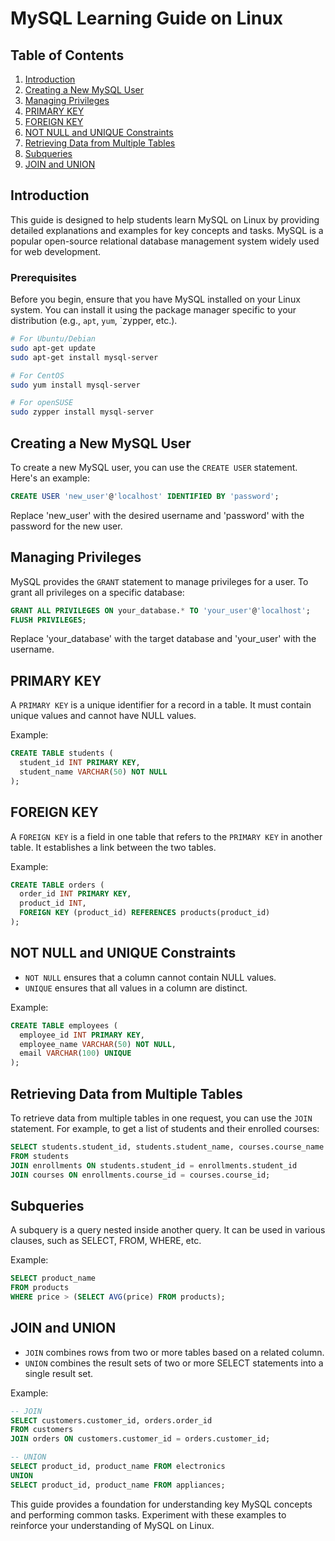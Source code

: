 # MySQL Learning Guide on Linux

## Table of Contents
1. [Introduction](#introduction)
2. [Creating a New MySQL User](#creating-a-new-mysql-user)
3. [Managing Privileges](#managing-privileges)
4. [PRIMARY KEY](#primary-key)
5. [FOREIGN KEY](#foreign-key)
6. [NOT NULL and UNIQUE Constraints](#not-null-and-unique-constraints)
7. [Retrieving Data from Multiple Tables](#retrieving-data-from-multiple-tables)
8. [Subqueries](#subqueries)
9. [JOIN and UNION](#join-and-union)

## Introduction
This guide is designed to help students learn MySQL on Linux by providing detailed explanations and examples for key concepts and tasks. MySQL is a popular open-source relational database management system widely used for web development.

### Prerequisites
Before you begin, ensure that you have MySQL installed on your Linux system. You can install it using the package manager specific to your distribution (e.g., `apt`, `yum`, `zypper, etc.).

```bash
# For Ubuntu/Debian
sudo apt-get update
sudo apt-get install mysql-server

# For CentOS
sudo yum install mysql-server

# For openSUSE
sudo zypper install mysql-server
```

## Creating a New MySQL User
To create a new MySQL user, you can use the `CREATE USER` statement. Here's an example:

```sql
CREATE USER 'new_user'@'localhost' IDENTIFIED BY 'password';
```

Replace 'new_user' with the desired username and 'password' with the password for the new user.

## Managing Privileges
MySQL provides the `GRANT` statement to manage privileges for a user. To grant all privileges on a specific database:

```sql
GRANT ALL PRIVILEGES ON your_database.* TO 'your_user'@'localhost';
FLUSH PRIVILEGES;
```

Replace 'your_database' with the target database and 'your_user' with the username.

## PRIMARY KEY
A `PRIMARY KEY` is a unique identifier for a record in a table. It must contain unique values and cannot have NULL values.

Example:

```sql
CREATE TABLE students (
  student_id INT PRIMARY KEY,
  student_name VARCHAR(50) NOT NULL
);
```

## FOREIGN KEY
A `FOREIGN KEY` is a field in one table that refers to the `PRIMARY KEY` in another table. It establishes a link between the two tables.

Example:

```sql
CREATE TABLE orders (
  order_id INT PRIMARY KEY,
  product_id INT,
  FOREIGN KEY (product_id) REFERENCES products(product_id)
);
```

## NOT NULL and UNIQUE Constraints
- `NOT NULL` ensures that a column cannot contain NULL values.
- `UNIQUE` ensures that all values in a column are distinct.

Example:

```sql
CREATE TABLE employees (
  employee_id INT PRIMARY KEY,
  employee_name VARCHAR(50) NOT NULL,
  email VARCHAR(100) UNIQUE
);
```

## Retrieving Data from Multiple Tables
To retrieve data from multiple tables in one request, you can use the `JOIN` statement. For example, to get a list of students and their enrolled courses:

```sql
SELECT students.student_id, students.student_name, courses.course_name
FROM students
JOIN enrollments ON students.student_id = enrollments.student_id
JOIN courses ON enrollments.course_id = courses.course_id;
```

## Subqueries
A subquery is a query nested inside another query. It can be used in various clauses, such as SELECT, FROM, WHERE, etc.

Example:

```sql
SELECT product_name
FROM products
WHERE price > (SELECT AVG(price) FROM products);
```

## JOIN and UNION
- `JOIN` combines rows from two or more tables based on a related column.
- `UNION` combines the result sets of two or more SELECT statements into a single result set.

Example:

```sql
-- JOIN
SELECT customers.customer_id, orders.order_id
FROM customers
JOIN orders ON customers.customer_id = orders.customer_id;

-- UNION
SELECT product_id, product_name FROM electronics
UNION
SELECT product_id, product_name FROM appliances;
```

This guide provides a foundation for understanding key MySQL concepts and performing common tasks. Experiment with these examples to reinforce your understanding of MySQL on Linux.